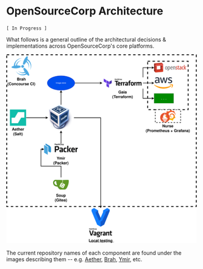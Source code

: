 OpenSourceCorp Architecture
===========================

`[ In Progress ]`

What follows is a general outline of the architectural decisions &
implementations across OpenSourceCorp's core platforms.

![High-level architecture diagram](./images/architecture.drawio.svg)

The current repository names of each component are found under the images
describing them -- e.g. [Aether](https://github.com/opensourcecorp/aether),
[Brah](https://github.com/opensourcecorp/gnar),
[Ymir](https://github.com/opensourcecorp/ymir), etc.
